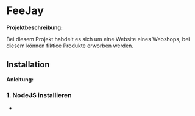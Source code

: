 # FeeJay

**Projektbeschreibung:**

Bei diesem Projekt habdelt es sich um eine Website eines Webshops, bei diesem können fiktice Produkte erworben werden.

## Installation

**Anleitung:**

### 1. NodeJS installieren

- 